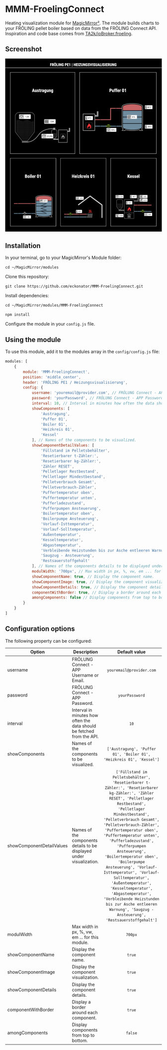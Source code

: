 # MMM-FroelingConnect
Heating visualization module for [MagicMirror²](https://github.com/MichMich/MagicMirror). The module builds charts to your FRÖLING pellet boiler based on data from the FRÖLING Connect API. Inspiration and code base comes from [TA2k/ioBroker.froeling](https://github.com/TA2k/ioBroker.froeling).

## Screenshot
![](MMM-FroelingConnect.png)

## Installation

In your terminal, go to your MagicMirror's Module folder:
````
cd ~/MagicMirror/modules
````

Clone this repository:
````
git clone https://github.com/eckonator/MMM-FroelingConnect.git
````

Install dependencies:
````
cd ~/MagicMirror/modules/MMM-FroelingConnect
````

````
npm install
````

Configure the module in your `config.js` file.

## Using the module

To use this module, add it to the modules array in the `config/config.js` file:
````javascript
modules: [
    {
        module: 'MMM-FroelingConnect',
        position: 'middle_center',
        header: 'FRÖLING PE1 / Heizungsvisualisierung',
        config: {
            username: 'youremail@provider.com', // FRÖLUNG Connect - APP Username or Email.
            password: 'yourPassword', // FRÖLUNG Connect - APP Password.
            interval: 10, // Interval in minutes how often the data should be fetched from the API.
            showComponents: [
                'Austragung',
                'Puffer 01',
                'Boiler 01',
                'Heizkreis 01',
                'Kessel'
            ], // Names of the components to be visualized.
            showComponentDetailValues: [
                'Füllstand im Pelletsbehälter',
                'Resetierbarer t-Zähler:',
                'Resetierbarer kg-Zähler:',
                'Zähler RESET',
                'Pelletlager Restbestand',
                'Pelletlager Mindestbestand',
                'Pelletverbrauch Gesamt',
                'Pelletverbrauch-Zähler',
                'Puffertemperatur oben',
                'Puffertemperatur unten',
                'Pufferladezustand',
                'Pufferpumpen Ansteuerung',
                'Boilertemperatur oben',
                'Boilerpumpe Ansteuerung',
                'Vorlauf-Isttemperatur',
                'Vorlauf-Solltemperatur',
                'Außentemperatur',
                'Kesseltemperatur',
                'Abgastemperatur',
                'Verbleibende Heizstunden bis zur Asche entleeren Warnung',
                'Saugzug - Ansteuerung',
                'Restsauerstoffgehalt'
            ], // Names of the components details to be displayed under visualization.
            modulWidth: '700px', // Max width in px, %, vw, em ... for this module.
            showComponentName: true, // Display the component name.
            showComponentImage: true, // Display the component visualization.
            showComponentDetails: true, // Display the component details.
            componentWithBorder: true, // Display a border around each component.
            amongComponents: false // Display components from top to bottom.
        }
    }
]
````

## Configuration options

The following property can be configured:

| Option                    | Description                                                            |                                                                                                                                                                                                                                                                                                Default value                                                                                                                                                                                                                                                                                                 |
|---------------------------|------------------------------------------------------------------------|:------------------------------------------------------------------------------------------------------------------------------------------------------------------------------------------------------------------------------------------------------------------------------------------------------------------------------------------------------------------------------------------------------------------------------------------------------------------------------------------------------------------------------------------------------------------------------------------------------------:|
| username                  | FRÖLUNG Connect - APP Username or Email.                               |                                                                                                                                                                                                                                                                                         ```youremail@provider.com```                                                                                                                                                                                                                                                                                         |
| password                  | FRÖLUNG Connect - APP Password.                                        |                                                                                                                                                                                                                                                                                              ```yourPassword```                                                                                                                                                                                                                                                                                              |
| interval                  | Interval in minutes how often the data should be fetched from the API. |                                                                                                                                                                                                                                                                                                   ```10```                                                                                                                                                                                                                                                                                                   |
| showComponents            | Names of the components to be visualized.                              |                                                                                                                                                                                                                                                                   ```['Austragung', 'Puffer 01', 'Boiler 01', 'Heizkreis 01', 'Kessel']```                                                                                                                                                                                                                                                                   |
| showComponentDetailValues | Names of the components details to be displayed under visualization.   | ```['Füllstand im Pelletsbehälter', 'Resetierbarer t-Zähler:', 'Resetierbarer kg-Zähler:', 'Zähler RESET', 'Pelletlager Restbestand', 'Pelletlager Mindestbestand', 'Pelletverbrauch Gesamt', 'Pelletverbrauch-Zähler', 'Puffertemperatur oben', 'Puffertemperatur unten', 'Pufferladezustand', 'Pufferpumpen Ansteuerung', 'Boilertemperatur oben', 'Boilerpumpe Ansteuerung', 'Vorlauf-Isttemperatur', 'Vorlauf-Solltemperatur', 'Außentemperatur', 'Kesseltemperatur', 'Abgastemperatur', 'Verbleibende Heizstunden bis zur Asche entleeren Warnung', 'Saugzug - Ansteuerung', 'Restsauerstoffgehalt']``` |
| modulWidth                | Max width in px, %, vw, em ... for this module.                        |                                                                                                                                                                                                                                                                                                 ```700px```                                                                                                                                                                                                                                                                                                  |
| showComponentName         | Display the component name.                                            |                                                                                                                                                                                                                                                                                                  ```true```                                                                                                                                                                                                                                                                                                  |
| showComponentImage        | Display the component visualization.                                   |                                                                                                                                                                                                                                                                                                  ```true```                                                                                                                                                                                                                                                                                                  |
| showComponentDetails      | Display the component details.                                         |                                                                                                                                                                                                                                                                                                  ```true```                                                                                                                                                                                                                                                                                                  |
| componentWithBorder       | Display a border around each component.                                |                                                                                                                                                                                                                                                                                                  ```true```                                                                                                                                                                                                                                                                                                  |
| amongComponents           | Display components from top to bottom.                                 |                                                                                                                                                                                                                                                                                                 ```false```                                                                                                                                                                                                                                                                                                  |


